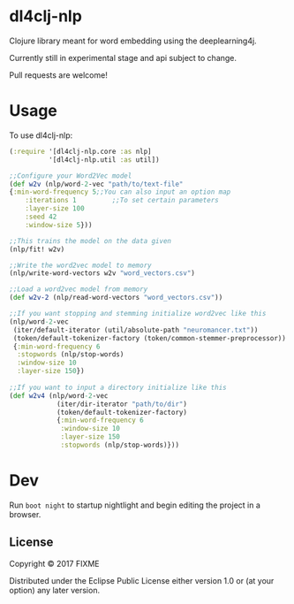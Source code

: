 # dl4clj-nlp

Clojure library meant for word embedding using the deeplearning4j.

Currently still in experimental stage and api subject to change.

Pull requests are welcome!

# Usage

To use dl4clj-nlp:
```clojure
(:require '[dl4clj-nlp.core :as nlp]
		  '[dl4clj-nlp.util :as util])

;;Configure your Word2Vec model
(def w2v (nlp/word-2-vec "path/to/text-file" 
{:min-word-frequency 5;;You can also input an option map
	:iterations 1		  ;;To set certain parameters
    :layer-size 100
    :seed 42
    :window-size 5}))

;;This trains the model on the data given
(nlp/fit! w2v)

;;Write the word2vec model to memory
(nlp/write-word-vectors w2v "word_vectors.csv")

;;Load a word2vec model from memory
(def w2v-2 (nlp/read-word-vectors "word_vectors.csv"))

;;If you want stopping and stemming initialize word2vec like this
(nlp/word-2-vec 
 (iter/default-iterator (util/absolute-path "neuromancer.txt"))
 (token/default-tokenizer-factory (token/common-stemmer-preprocessor))
 {:min-word-frequency 6
  :stopwords (nlp/stop-words)
  :window-size 10
  :layer-size 150})
  
;;If you want to input a directory initialize like this
(def w2v4 (nlp/word-2-vec
            (iter/dir-iterator "path/to/dir")
            (token/default-tokenizer-factory)
            {:min-word-frequency 6
             :window-size 10
             :layer-size 150
             :stopwords (nlp/stop-words)}))
```

# Dev

Run `boot night` to startup nightlight and begin editing the project in a browser.

## License

Copyright © 2017 FIXME

Distributed under the Eclipse Public License either version 1.0 or (at
your option) any later version.
